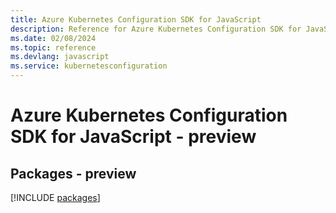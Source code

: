 ```yaml
---
title: Azure Kubernetes Configuration SDK for JavaScript
description: Reference for Azure Kubernetes Configuration SDK for JavaScript
ms.date: 02/08/2024
ms.topic: reference
ms.devlang: javascript
ms.service: kubernetesconfiguration
---
```

# Azure Kubernetes Configuration SDK for JavaScript - preview
## Packages - preview
[!INCLUDE [packages](kubernetes-configuration-index.md)]